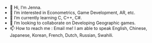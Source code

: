 - 👋 Hi, I’m Jenna.
- 👀 I’m interested in Econometrics, Game Development, AR, etc.
- 🌱 I’m currently learning C, C++, C#.
- 💞️ I’m looking to collaborate on Developing Geographic games.
- 📫 How to reach me : Email me! I am able to speak English, Chinese, Japanese, Korean, French, Dutch, Russian, Swahili.

<!---
Jenna522/Jenna522 is a ✨ special ✨ repository because its `README.md` (this file) appears on your GitHub profile.
You can click the Preview link to take a look at your changes.
--->

